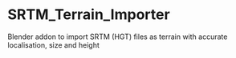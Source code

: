 # SRTM_Terrain_Importer
Blender addon to import SRTM (HGT) files as terrain with accurate localisation, size and height

